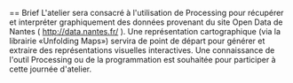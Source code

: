 == Brief
L'atelier sera consacré à l'utilisation de Processing pour récupérer et interpréter graphiquement des données provenant du site Open Data de Nantes ( http://data.nantes.fr/ ). Une représentation cartographique (via la librairie «Unfolding Maps») servira de point de départ pour générer et extraire des représentations visuelles interactives.
Une connaissance de l'outil Processing ou de la programmation est souhaitée pour participer à cette journée d'atelier.
